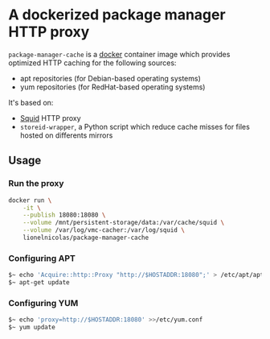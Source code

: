 # A dockerized package manager HTTP proxy

`package-manager-cache` is a [docker](https://www.docker.com) container image which provides optimized HTTP caching for the following sources:

* apt repositories (for Debian-based operating systems)
* yum repositories (for RedHat-based operating systems)

It's based on:
* [Squid](http://www.squid-cache.org) HTTP proxy
* `storeid-wrapper`, a Python script which reduce cache misses for files hosted on differents mirrors

## Usage

### Run the proxy

```bash
docker run \
	-it \
	--publish 18080:18080 \
	--volume /mnt/persistent-storage/data:/var/cache/squid \
	--volume /var/log/vmc-cacher:/var/log/squid \
	lionelnicolas/package-manager-cache
```

### Configuring APT

```bash
$~ echo 'Acquire::http::Proxy "http://$HOSTADDR:18080";' > /etc/apt/apt.conf.d/proxy
$~ apt-get update
```

### Configuring YUM

```bash
$~ echo 'proxy=http://$HOSTADDR:18080' >>/etc/yum.conf
$~ yum update
```

